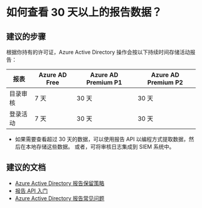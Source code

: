 <properties
    pageTitle="How can I see more than 30 days of report data?"
    description="如何查看 30 天以上的报告数据？"
    service="microsoft.aad"
    resource="Microsoft_AAD_IAM"
    authors="MarkusVi"
    displayOrder="4"
    selfHelpType="resource"
    supportTopicIds=""
    resourceTags="azureadrreports_missingdata_audit,azureadrreports_missingdata_signin"
    productPesIds=""
    cloudEnvironments="public"
/>


# <a name="how-can-i-see-more-than-30-days-of-report-data"></a>如何查看 30 天以上的报告数据？

## <a name="recommended-steps"></a>**建议的步骤**

根据你持有的许可证，Azure Active Directory 操作会按以下持续时间存储活动报告：

| 报表           | Azure AD Free | Azure AD Premium P1 | Azure AD Premium P2 |
| ---              | ---           | ---                 | ---                 |
| 目录审核  |    7 天       | 30 天             | 30 天 |
| 登录活动 |    7 天       | 30 天             | 30 天 |


- 如果需要查看超过 30 天的数据，可以使用报告 API 以编程方式提取数据，然后在本地存储这些数据。 或者，可将审核日志集成到 SIEM 系统中。



## <a name="recommended-documents"></a>**建议的文档**

- [Azure Active Directory 报告保留策略](https://docs.microsoft.com/azure/active-directory/active-directory-reporting-retention)  
- [报告 API 入门](https://docs.microsoft.com/azure/active-directory/active-directory-reporting-api-getting-started)  
- [Azure Active Directory 报告常见问题](https://docs.microsoft.com/azure/active-directory/active-directory-reporting-faq)



